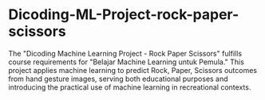 # Dicoding-ML-Project-rock-paper-scissors
The "Dicoding Machine Learning Project - Rock Paper Scissors" fulfills course requirements for "Belajar Machine Learning untuk Pemula." This project applies machine learning to predict Rock, Paper, Scissors outcomes from hand gesture images, serving both educational purposes and introducing the practical use of machine learning in recreational contexts.
